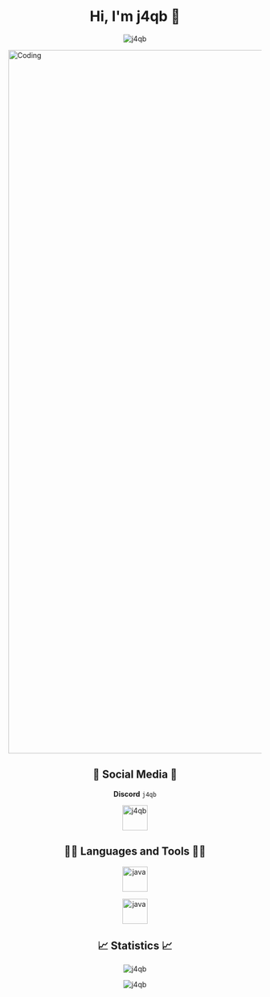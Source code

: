 <h1 align="center">Hi, I'm j4qb 👋</h1>
<p align="center"> <img src="https://komarev.com/ghpvc/?username=j4qb1&style=for-the-badge" alt="j4qb" /> </p>

<img align="center" alt="Coding" width="1400" hight="auto" src="https://i.imgur.com/e4PXAvY.png"></img>


<h2 align="center">🔗 Social Media 🔗</h2>

<p dir="auto" align="center"><b>Discord</b> <code>j4qb</code></p>

<p align="center">
<a href="https://dc.xocode.pl" target="blank"><img align="center" src="https://i.imgur.com/7WZVvRx.png" alt="j4qb" height="50" width=auto /></a>
</p>


<h2 align="center">👨‍💻 Languages and Tools 👨‍💻</h2>
<p align="center"> <img src="https://i.imgur.com/CIsm2RN.png" alt="java" width="auto" height="50"/></p>
<p align="center"> <img src="https://i.imgur.com/C54gb9w.png" alt="java" width="auto" height="50"/></p>

<h2 align="center">📈 Statistics 📈</h2>


<p align="center"><img align="center" src="https://github-readme-stats.vercel.app/api?username=j4qb1&theme=dark&show_icons=true&locale=en" alt="j4qb" /></p>
<p align="center"><img align="center" src="https://github-readme-streak-stats.herokuapp.com/?user=j4qb1&theme=dark" alt="j4qb" /></p>
